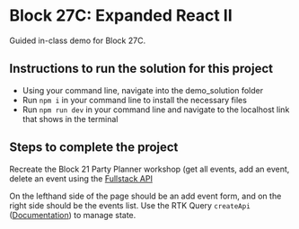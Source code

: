# Block 27C: Expanded React II

Guided in-class demo for Block 27C.

## Instructions to run the solution for this project
- Using your command line, navigate into the demo_solution folder
- Run `npm i` in your command line to install the necessary files
- Run  `npm run dev` in your command line and navigate to the localhost link that shows in the terminal

## Steps to complete the project
Recreate the Block 21 Party Planner workshop (get all events, add an event, delete an event using the [Fullstack API](https://fsa-crud-2aa9294fe819.herokuapp.com/api/)

On the lefthand side of the page should be an add event form, and on the right side should be the events list. Use the RTK Query ```createApi``` ([Documentation](https://redux-toolkit.js.org/rtk-query/overview)) to manage state.
